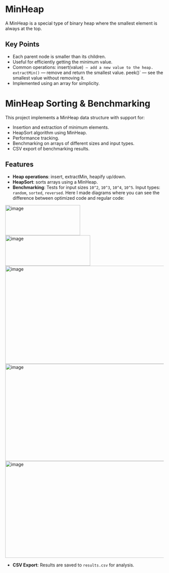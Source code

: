# MinHeap

A MinHeap is a special type of binary heap where the smallest element is always at the top.

## Key Points
- Each parent node is smaller than its children.
- Useful for efficiently getting the minimum value.
- Common operations:
insert(value)` — add a new value to the heap.
extractMin()` — remove and return the smallest value.
peek()` — see the smallest value without removing it.
- Implemented using an array for simplicity.

# MinHeap Sorting & Benchmarking

This project implements a MinHeap data structure with support for:
- Insertion and extraction of minimum elements.
- HeapSort algorithm using MinHeap.
- Performance tracking.
- Benchmarking on arrays of different sizes and input types.
- CSV export of benchmarking results.

## Features
- **Heap operations**: insert, extractMin, heapify up/down.
- **HeapSort**: sorts arrays using a MinHeap.
- **Benchmarking**:
  Tests for input sizes `10^2`, `10^3`, `10^4`, `10^5`.
  Input types: `random`, `sorted`, `reversed`.
  Here I made diagrams where you can see the difference between optimized code and regular code:
<img width="238" height="96" alt="image" src="https://github.com/user-attachments/assets/d8ff1a99-0ab5-49bd-bdc6-54b1cd86b364" />
<img width="270" height="97" alt="image" src="https://github.com/user-attachments/assets/f202ed84-31f1-4dc5-b1f3-72c8e38dd263" />
<img width="523" height="312" alt="image" src="https://github.com/user-attachments/assets/ce7d091a-0d3f-4709-87be-2229c0019f5b" />
<img width="528" height="309" alt="image" src="https://github.com/user-attachments/assets/2be6bdd8-4506-4c64-b43a-6286169f4798" />
<img width="528" height="308" alt="image" src="https://github.com/user-attachments/assets/9432dbef-d586-4bbc-a397-af72f766f70f" />
  
- **CSV Export**: Results are saved to `results.csv` for analysis.

